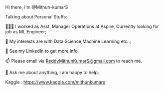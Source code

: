 Hi there, I'm @Mithun-kumarS

Talking about Personal Stuffs:

👨🏽‍💻 I worked as Asst. Manager Operations at Aspire, Currently looking for job as ML Engineer;

🤔 My interests are with Data Science,Machine Learning etc..;

📝 See my LinkedIn to get more info.

📫 Please email via ReddyMithunKumarS@gmail.com to reach me.

💬 Ask me about anything, I am happy to help;

Kaggle : https://www.kaggle.com/mithunkumars
